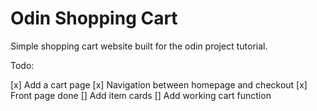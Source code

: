 # Odin Shopping Cart

Simple shopping cart website built for the odin project tutorial.

Todo:

[x] Add a cart page
[x] Navigation between homepage and checkout
[x] Front page done
[] Add item cards
[] Add working cart function